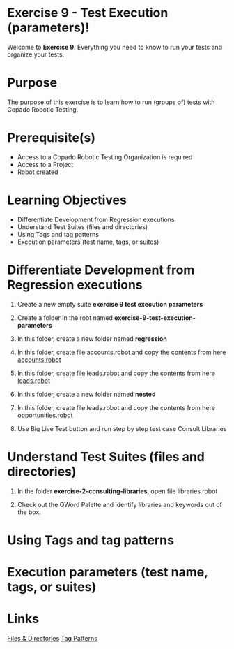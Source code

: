 # Exercise 9 - Test Execution (parameters)!

Welcome to **Exercise 9**. Everything you need to know to run your tests and organize your tests.

# Purpose

The purpose of this exercise is to learn how to run (groups of) tests with Copado Robotic Testing.

# Prerequisite(s)

- Access to a Copado Robotic Testing Organization is required
- Access to a Project
- Robot created

# Learning Objectives

- Differentiate Development from Regression executions
- Understand Test Suites (files and directories)
- Using Tags and tag patterns
- Execution parameters (test name, tags, or suites)

# Differentiate Development from Regression executions

1. Create a new empty suite **exercise 9 test execution parameters**

2. Create a folder in the root named **exercise-9-test-execution-parameters**

3. In this folder, create a new folder named **regression**

4. In this folder, create file accounts.robot and copy the contents from here [accounts.robot](https://bitbucket.org/copado-robotic-testing/training-exercises/raw/e192ef391cfce07ce872a5e9757e50d783e79ee9/exercise-9-test-execution-parameters/regression/accounts.robot)

5. In this folder, create file leads.robot and copy the contents from here [leads.robot](https://bitbucket.org/copado-robotic-testing/training-exercises/raw/e192ef391cfce07ce872a5e9757e50d783e79ee9/exercise-9-test-execution-parameters/regression/leads.robot)

6. In this folder, create a new folder named **nested**

7. In this folder, create file leads.robot and copy the contents from here [opportunities.robot](https://bitbucket.org/copado-robotic-testing/training-exercises/raw/582f5c6ce20adf223d58b2f12f3b97073e7f93c0/exercise-2-consulting-libraries/libraries.robot)


4. Use Big Live Test button and run step by step test case Consult Libraries

# Understand Test Suites (files and directories)

1. In the folder **exercise-2-consulting-libraries**, open file libraries.robot

2. Check out the QWord Palette and identify libraries and keywords out of the box.

# Using Tags and tag patterns

# Execution parameters (test name, tags, or suites)

# Links
[Files & Directories](https://robotframework.org/robotframework/latest/RobotFrameworkUserGuide.html#files-and-directories)
[Tag Patterns](https://robotframework.org/robotframework/latest/RobotFrameworkUserGuide.html#tag-patterns)